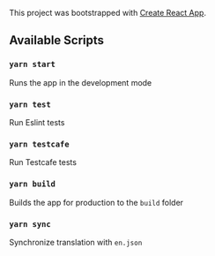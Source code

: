 This project was bootstrapped with [Create React App](https://github.com/facebook/create-react-app).

## Available Scripts

### `yarn start`

Runs the app in the development mode

### `yarn test`

Run Eslint tests

### `yarn testcafe`

Run Testcafe tests

### `yarn build`

Builds the app for production to the `build` folder

### `yarn sync`

Synchronize translation with `en.json`